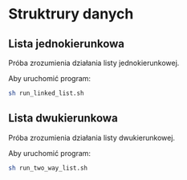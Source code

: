 # Struktrury danych


## Lista jednokierunkowa

Próba zrozumienia działania listy jednokierunkowej.

Aby uruchomić program:

```bash
sh run_linked_list.sh
```


## Lista dwukierunkowa

Próba zrozumienia działania listy dwukierunkowej.

Aby uruchomić program:

```bash
sh run_two_way_list.sh
```